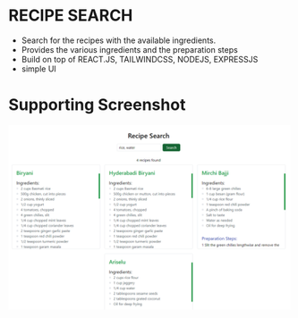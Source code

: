 # RECIPE SEARCH

- Search for the recipes with the available ingredients.
- Provides the various ingredients and the preparation steps
- Build on top of REACT.JS, TAILWINDCSS, NODEJS, EXPRESSJS
- simple UI

# Supporting Screenshot

![searching for a recipe that uses rice and water](./recipe_search.png)
